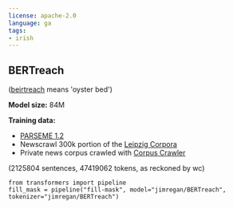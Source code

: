 ```yaml
---
license: apache-2.0
language: ga
tags:
- irish
---
```


## BERTreach

([beirtreach](https://www.teanglann.ie/en/fgb/beirtreach) means 'oyster bed')

**Model size:** 84M

**Training data:** 
* [PARSEME 1.2](https://gitlab.com/parseme/parseme_corpus_ga/-/blob/master/README.md) 
* Newscrawl 300k portion of the [Leipzig Corpora](https://wortschatz.uni-leipzig.de/en/download/irish)
* Private news corpus crawled with [Corpus Crawler](https://github.com/google/corpuscrawler)

(2125804 sentences, 47419062 tokens, as reckoned by wc)

```
from transformers import pipeline
fill_mask = pipeline("fill-mask", model="jimregan/BERTreach", tokenizer="jimregan/BERTreach")
```
